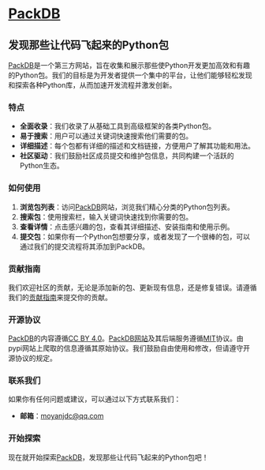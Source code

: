 # [PackDB](https://packdb.moyanjdc.top/)

## 发现那些让代码飞起来的Python包

[PackDB](https://packdb.moyanjdc.top/)是一个第三方网站，旨在收集和展示那些使Python开发更加高效和有趣的Python包。我们的目标是为开发者提供一个集中的平台，让他们能够轻松发现和探索各种Python库，从而加速开发流程并激发创新。

### 特点

- **全面收录**：我们收录了从基础工具到高级框架的各类Python包。
- **易于搜索**：用户可以通过关键词快速搜索他们需要的包。
- **详细描述**：每个包都有详细的描述和文档链接，方便用户了解其功能和用法。
- **社区驱动**：我们鼓励社区成员提交和维护包信息，共同构建一个活跃的Python生态。

### 如何使用

1. **浏览包列表**：访问[PackDB](https://packdb.moyanjdc.top/)网站，浏览我们精心分类的Python包列表。
2. **搜索包**：使用搜索栏，输入关键词快速找到你需要的包。
3. **查看详情**：点击感兴趣的包，查看其详细描述、安装指南和使用示例。
4. **提交包**：如果你有一个Python包想要分享，或者发现了一个很棒的包，可以通过我们的提交流程将其添加到PackDB。

### 贡献指南

我们欢迎社区的贡献，无论是添加新的包、更新现有信息，还是修复错误。请遵循我们的[贡献指南](CONTRIBUTING.md)来提交你的贡献。

### 开源协议

[PackDB](https://packdb.moyanjdc.top/)的内容遵循[CC BY 4.0](https://creativecommons.org/licenses/by/4.0/)。[PackDB网站](https://packdb.moyanjdc.top/)及其后端服务遵循[MIT](LICENSE)协议。由pypi网站上爬取的信息遵循其原始协议。我们鼓励自由使用和修改，但请遵守开源协议的规定。

### 联系我们

如果你有任何问题或建议，可以通过以下方式联系我们：

- **邮箱**：[moyanjdc@qq.com](mailto:moyanjdc@qq.com)
<!-- - **社交媒体**：关注我们的[Twitter](https://twitter.com/packdb)和[GitHub](https://github.com/packdb)获取最新动态。-->

### 开始探索

现在就开始探索[PackDB](https://packdb.moyanjdc.top/)，发现那些让代码飞起来的Python包吧！
